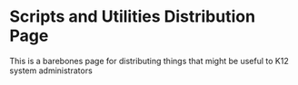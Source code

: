 # Scripts and Utilities Distribution Page
This is a barebones page for distributing things that might be useful to K12 system administrators
